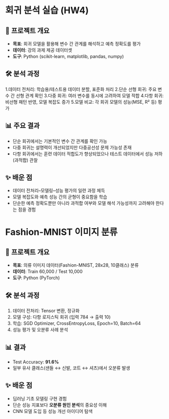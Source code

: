 # 회귀 분석 실습 (HW4)

## 📌 프로젝트 개요
- **목표**: 회귀 모델을 활용해 변수 간 관계를 해석하고 예측 정확도를 평가
- **데이터**: 강의 과제 제공 데이터셋
- **도구**: Python (scikit-learn, matplotlib, pandas, numpy)

## 🛠 분석 과정
1.데이터 전처리: 학습용/테스트용 데이터 분할, 표준화 처리
2.단순 선형 회귀: 주요 변수 간 선형 관계 확인
3.다중 회귀: 여러 변수를 동시에 고려하여 모델 적합
4.다항 회귀: 비선형 패턴 반영, 모델 복잡도 증가
5.모델 비교: 각 회귀 모델의 성능(MSE, R² 등) 평가

## 📊 주요 결과
- 단순 회귀에서는 기본적인 변수 간 관계를 확인 가능
- 다중 회귀는 설명력이 개선되었지만 다중공선성 문제 가능성 존재
- 다항 회귀에서는 훈련 데이터 적합도가 향상되었으나 테스트 데이터에서 성능 저하(과적합) 관찰

## ✨ 배운 점
- 데이터 전처리–모델링–성능 평가의 일련 과정 체득
- 모델 복잡도와 예측 성능 간의 균형이 중요함을 학습
- 단순한 예측 정확도뿐만 아니라 과적합 여부와 모델 해석 가능성까지 고려해야 한다는 점을 경험

# Fashion-MNIST 이미지 분류

## 📌 프로젝트 개요
- **목표**: 의류 이미지 데이터(Fashion-MNIST, 28x28, 10클래스) 분류
- **데이터**: Train 60,000 / Test 10,000
- **도구**: Python (PyTorch)

## 🛠 분석 과정
1. 데이터 전처리: Tensor 변환, 정규화
2. 모델 구성: 다항 로지스틱 회귀 (입력 784 → 출력 10)
3. 학습: SGD Optimizer, CrossEntropyLoss, Epoch=10, Batch=64
4. 성능 평가 및 오분류 사례 분석

## 📊 결과
- Test Accuracy: **91.6%**
- 일부 유사 클래스(샌들 ↔ 신발, 코트 ↔ 셔츠)에서 오분류 발생

## ✨ 배운 점
- 딥러닝 기초 모델링 구현 경험
- 단순 성능 지표보다 **오분류 원인 분석**의 중요성 이해
- CNN 모델 도입 등 성능 개선 아이디어 탐색
